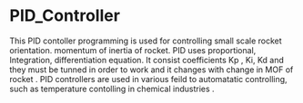 # PID_Controller
This PID contoller programming is used for controlling small scale rocket orientation.
momentum of inertia of rocket. 
PID uses proportional, Integration, differentiation equation.
It consist coefficients Kp , Ki, Kd and they must be tunned in order to work and it changes with change in MOF of rocket .
PID controllers are used in various feild to automatatic controlling, such as temperature contolling in chemical industries .
